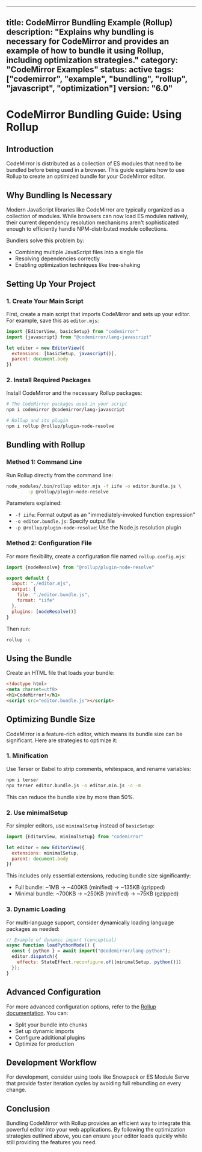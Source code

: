 ***

title: CodeMirror Bundling Example (Rollup)
description: "Explains why bundling is necessary for CodeMirror and provides an example of how to bundle it using Rollup, including optimization strategies."
category: "CodeMirror Examples"
status: active
tags: \["codemirror", "example", "bundling", "rollup", "javascript", "optimization"]
version: "6.0"
--------------

# CodeMirror Bundling Guide: Using Rollup

## Introduction

CodeMirror is distributed as a collection of ES modules that need to be bundled before being used in a browser. This guide explains how to use Rollup to create an optimized bundle for your CodeMirror editor.

## Why Bundling Is Necessary

Modern JavaScript libraries like CodeMirror are typically organized as a collection of modules. While browsers can now load ES modules natively, their current dependency resolution mechanisms aren't sophisticated enough to efficiently handle NPM-distributed module collections.

Bundlers solve this problem by:

- Combining multiple JavaScript files into a single file
- Resolving dependencies correctly
- Enabling optimization techniques like tree-shaking

## Setting Up Your Project

### 1. Create Your Main Script

First, create a main script that imports CodeMirror and sets up your editor. For example, save this as `editor.mjs`:

```javascript
import {EditorView, basicSetup} from "codemirror"
import {javascript} from "@codemirror/lang-javascript"

let editor = new EditorView({
  extensions: [basicSetup, javascript()],
  parent: document.body
})
```

### 2. Install Required Packages

Install CodeMirror and the necessary Rollup packages:

```bash
# The CodeMirror packages used in your script
npm i codemirror @codemirror/lang-javascript

# Rollup and its plugin
npm i rollup @rollup/plugin-node-resolve
```

## Bundling with Rollup

### Method 1: Command Line

Run Rollup directly from the command line:

```bash
node_modules/.bin/rollup editor.mjs -f iife -o editor.bundle.js \
        -p @rollup/plugin-node-resolve
```

Parameters explained:

- `-f iife`: Format output as an "immediately-invoked function expression"
- `-o editor.bundle.js`: Specify output file
- `-p @rollup/plugin-node-resolve`: Use the Node.js resolution plugin

### Method 2: Configuration File

For more flexibility, create a configuration file named `rollup.config.mjs`:

```javascript
import {nodeResolve} from "@rollup/plugin-node-resolve"

export default {
  input: "./editor.mjs",
  output: {
    file: "./editor.bundle.js",
    format: "iife"
  },
  plugins: [nodeResolve()]
}
```

Then run:

```bash
rollup -c
```

## Using the Bundle

Create an HTML file that loads your bundle:

```html
<!doctype html>
<meta charset=utf8>
<h1>CodeMirror!</h1>
<script src="editor.bundle.js"></script>
```

## Optimizing Bundle Size

CodeMirror is a feature-rich editor, which means its bundle size can be significant. Here are strategies to optimize it:

### 1. Minification

Use Terser or Babel to strip comments, whitespace, and rename variables:

```bash
npm i terser
npx terser editor.bundle.js -o editor.min.js -c -m
```

This can reduce the bundle size by more than 50%.

### 2. Use minimalSetup

For simpler editors, use `minimalSetup` instead of `basicSetup`:

```javascript
import {EditorView, minimalSetup} from "codemirror"

let editor = new EditorView({
  extensions: minimalSetup,
  parent: document.body
})
```

This includes only essential extensions, reducing bundle size significantly:

- Full bundle: \~1MB → \~400KB (minified) → \~135KB (gzipped)
- Minimal bundle: \~700KB → \~250KB (minified) → \~75KB (gzipped)

### 3. Dynamic Loading

For multi-language support, consider dynamically loading language packages as needed:

```javascript
// Example of dynamic import (conceptual)
async function loadPythonMode() {
  const { python } = await import("@codemirror/lang-python");
  editor.dispatch({
    effects: StateEffect.reconfigure.of([minimalSetup, python()])
  });
}
```

## Advanced Configuration

For more advanced configuration options, refer to the [Rollup documentation](https://rollupjs.org/). You can:

- Split your bundle into chunks
- Set up dynamic imports
- Configure additional plugins
- Optimize for production

## Development Workflow

For development, consider using tools like Snowpack or ES Module Serve that provide faster iteration cycles by avoiding full rebundling on every change.

## Conclusion

Bundling CodeMirror with Rollup provides an efficient way to integrate this powerful editor into your web applications. By following the optimization strategies outlined above, you can ensure your editor loads quickly while still providing the features you need.
